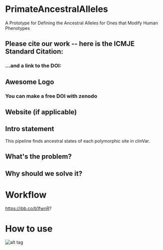 # PrimateAncestralAlleles
A Prototype for Defining the Ancestral Alleles for Ones that Modify Human Phenotypes

## Please cite our work -- here is the ICMJE Standard Citation:
### ...and a link to the DOI:
## Awesome Logo
### You can make a free DOI with zenodo <link>
## Website (if applicable)
## Intro statement
This pipeline finds ancestral states of each polymorphic site in clinVar.
## What's the problem?
## Why should we solve it?
# Workflow
<https://ibb.co/b1fwnR>?

# How to use <this software>
![alt tag](https://socalhack2018.slack.com/messages/C8H3T34BG/details/)
  

